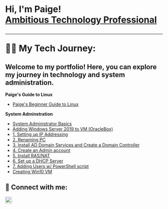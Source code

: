 <h1>Hi, I'm Paige! <br/><a href="(https://www.linkedin.com/in/paige-holloway-a92988230/)">Ambitious Technology Professional</a>

  ---
  
👨‍💻 My Tech Journey:

## Welcome to my portfolio! Here, you can explore my journey in technology and system administration.
 <b>Paige's Guide to Linux</b>
  - [Paige's Beginner Guide to Linux](https://github.com/paigeholl/Library?tab=readme-ov-file#paiges-beginner-guide-to-linux)
 
 <b>System Adminstration</b>
  - [System Administrator Basics](https://github.com/paigeholl/Sysadmin-basics/blob/main/README.md)
  - [Adding Windows Server 2019 to VM (OracleBox)](https://github.com/paigeholl/WindServ2019/blob/main/README.md)
  - [1. Setting up IP Addressing](https://github.com/paigeholl/SetUpIP/blob/main/README.md)
  - [2. Renaming PC](https://github.com/paigeholl/RenamePC/blob/main/README.md)
  - [3. Install AD Domain Services and Create a Domain Controller](https://github.com/paigeholl/AD-DS/blob/main/README.md)
  - [4. Create an Admin account](https://github.com/paigeholl/AdminAcct/blob/main/README.md)
  - [5. Install RAS/NAT](https://github.com/paigeholl/RAS-NAT/blob/main/README.md)
  - [6. Set up a DHCP Server](https://github.com/paigeholl/DHCP/blob/main/README.md)
  - [7. Adding Users w/ PowerShell script](https://github.com/paigeholl/BulkAdd/blob/main/README.md)
  - [Creating Win10 VM](https://github.com/paigeholl/Win10/blob/main/README.md)




<h2> 🤳 Connect with me:</h2>


[<img align="left" alt="JoshMadakor | LinkedIn" width="22px" src="https://cdn.jsdelivr.net/npm/simple-icons@v3/icons/linkedin.svg" />][linkedin]



[linkedin]: https://www.linkedin.com/in/paige-holloway-a92988230/

<!--
**joshmadakor1/joshmadakor1** is a ✨ _special_ ✨ repository because its `README.md` (this file) appears on your GitHub profile.

Here are some ideas to get you started:

- 🔭 I’m currently working on ...
- 🌱 I’m currently learning ...
- 👯 I’m looking to collaborate on ...
- 🤔 I’m looking for help with ...
- 💬 Ask me about ...
- 📫 How to reach me: ...
- 😄 Pronouns: ...
- ⚡ Fun fact: ...
-->
